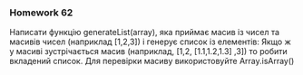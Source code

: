 ### Homework 62
Написати функцію generateList(array), яка приймає масив із чисел та масивів чисел (наприклад [1,2,3]) і генерує список із елементів:
Якщо ж у масиві зустрічається масив (наприклад, [1,2, [1.1,1.2,1.3] ,3]) то робити вкладений список. Для перевірки масиву використовуйте Array.isArray()
